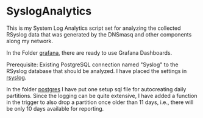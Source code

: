 # SyslogAnalytics
This is my System Log Analytics script set for analyzing the collected RSyslog data that was generated by the DNSmasq and other components along my network.

In the Folder [grafana](grafana/), there are ready to use Grafana Dashboards.

Prerequisite: Existing PostgreSQL connection named "Syslog" to the RSyslog database that should be analyzed.
I have placed the settings in [rsyslog](rsyslog/).

In the folder [postgres](postgres/) I have put one setup sql file for autocreating daily partitions. 
Since the logging can be quite extensive, I have added a function in the trigger to also drop a partition once older than 11 days, i.e., there will be only 10 days available for reporting. 
